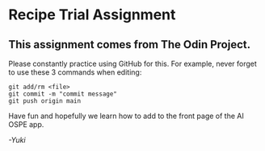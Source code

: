 # Recipe Trial Assignment
## This assignment comes from The Odin Project.

Please constantly practice using GitHub for this.
For example, never forget to use these 3 commands when editing:
```
git add/rm <file>
git commit -m "commit message"
git push origin main
```

Have fun and hopefully we learn how to add to the front page of the AI OSPE app.

*-Yuki*
